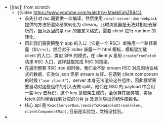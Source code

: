 - [[rsc]] from scratch
	- {{video https://www.youtube.com/watch?v=MaebEqhZR84}}
		- 首先针对 rsc 需要做一次编译，然后使用 `react-server-dom-webpack` 提供的方法把渲染结果转化为 stream。此时浏览器是无法对相应去解析的，因为返回的是 rsc 的自定义格式，需要 client 进行 runtime 的转化。
		- 因此我们需要把整个 app 的入口（它是一个 RSC）单独用一个路径暴露（如`/rsc`）。然后对于 index  暴露一个 html 模板，模板里加载 client 的入口，类似 SPA 的模式，在 client js 里用 `createFromFetch`  请求 RSC 入口，这样就能完成 RSC 的渲染。
		- 在遍历整颗 RSC tree 的时候，我们会不断 stream RSC 对应的协议格式的数据，它类似 json 但更 stream 友好。在遇到 client component 的时候 (`"use client"`)，server 本身无法渲染这些组件，因此框架需要自动对这些组件的引入去做 split，他们在 RSC 的 payload 中会用一些 key 去标识，这个 key 是框架生成的，会保存在服务端，实际 fetch 的时候会找到对应的分片 js 及具体导出的组件函数名。
		- 核心 api 是 `ReactServerDom.renderToReadableStream(elem, clientComponentMap)`, 目前是实验包，文档没找到。
-
